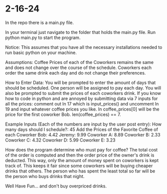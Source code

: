 # 2-16-24

In the repo there is a main.py file.

In your terminal just navigate to the folder that holds the main.py file. Run python main.py to start the program.

Notice: This assumes that you have all the necessary installations needed to run basic python on your machine.

Assumptions:
Coffee Prices of each of the Coworkers remains the same and does not change over the course of the schedule.
Coworkers each order the same drink each day and do not change their preferences.

How to Enter Data:
You will be prompted to enter the amount of days that should be scheduled. One person will be assigned to pay each day.
You will also be prompted to submit the prices of each coworkers drink.
If you know how to code in python and are annoyed by submitting data via 7 inputs for all the prices: comment out ln 17 which is input_prices() and uncomment ln 19 and input whatever coffee prices you like. In coffee_prices[0] will be the price for the first coworker Bob. len(coffee_prices) == 7.

Example Inputs (Each of the numbers are input by the user post entry):
How many days should I schedule?: 45
Add the Prices of the Favorite Coffee of each Coworker
Bob: 4.42
Jeremy: 9.99
Coworker A: 8.89
Coworker B: 2.33
Coworker C: 4.32
Coworker D: 5.99
Coworker E: 3.23

How does the program determine who must pay for coffee?
The total cost of the order is computed and then the order price of the owner's drink is deducted. This way, only the amount of money spent on coworkers is kept track of. This keeps it fair since some coworkers will be buying cheaper drinks that others.
The person who has spent the least total so far will be the person who buys drinks that night.

Well Have Fun... and don't buy overpriced drinks.
